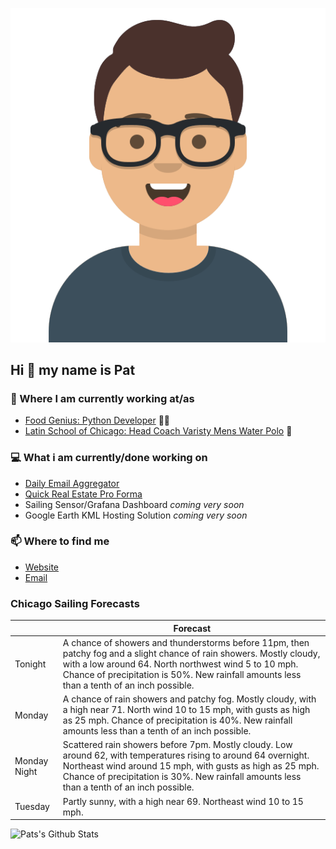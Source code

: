[![Social banner for p-j-falconer](https://raw.githubusercontent.com/P-J-FALCONER/P-J-FALCONER/master/assets/avataaars.svg)](https://patfalconer.com/)
## Hi :wave: my name is Pat

### 💼 Where I am currently working at/as
- [Food Genius: Python Developer](https://getfoodgenius.com/) 🍔🐍
- [Latin School of Chicago: Head Coach Varisty Mens Water Polo](https://www.latinschool.org/) 🤽


### 💻 What i am currently/done working on
 - [Daily Email Aggregator](https://github.com/P-J-FALCONER/dott_daily_mail)
 - [Quick Real Estate Pro Forma](https://github.com/P-J-FALCONER/henry)
 - Sailing Sensor/Grafana Dashboard *coming very soon*
 - Google Earth KML Hosting Solution *coming very soon*

### 📫 Where to find me
 - [Website](https://patfalconer.com/)
 - [Email](mailto:patrick.j.falconer@gmail.com)


### Chicago Sailing Forecasts
|   | Forecast  |
|---|---|
| Tonight | A chance of showers and thunderstorms before 11pm, then patchy fog and a slight chance of rain showers. Mostly cloudy, with a low around 64. North northwest wind 5 to 10 mph. Chance of precipitation is 50%. New rainfall amounts less than a tenth of an inch possible. |
| Monday | A chance of rain showers and patchy fog. Mostly cloudy, with a high near 71. North wind 10 to 15 mph, with gusts as high as 25 mph. Chance of precipitation is 40%. New rainfall amounts less than a tenth of an inch possible. |
| Monday Night | Scattered rain showers before 7pm. Mostly cloudy. Low around 62, with temperatures rising to around 64 overnight. Northeast wind around 15 mph, with gusts as high as 25 mph. Chance of precipitation is 30%. New rainfall amounts less than a tenth of an inch possible. |
| Tuesday | Partly sunny, with a high near 69. Northeast wind 10 to 15 mph. |

![Pats's Github Stats](https://github-readme-stats.vercel.app/api?username=p-j-falconer&show_icons=true&theme=radical)

